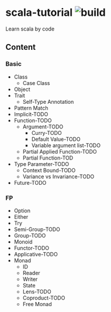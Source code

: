 # scala-tutorial ![build](https://travis-ci.org/sjmyuan/scala-tutorial.svg)
Learn scala by code

## Content

### Basic
+ Class
  + Case Class
+ Object
+ Trait
  + Self-Type Annotation
+ Pattern Match
+ Implicit-TODO
+ Function-TODO
  + Argument-TODO
    + Curry-TODO
    + Default Value-TODO
    + Variable argument list-TODO
  + Partial Applied Function-TODO
  + Partial Function-TOD
+ Type Parameter-TODO
  + Context Bound-TODO
  + Variance vs Invariance-TODO
+ Future-TODO

### FP
+ Option
+ Either
+ Try
+ Semi-Group-TODO
+ Group-TODO
+ Monoid
+ Functor-TODO
+ Applicative-TODO
+ Monad
  + ID
  + Reader
  + Writer
  + State
  + Lens-TODO
  + Coproduct-TODO
  + Free Monad
